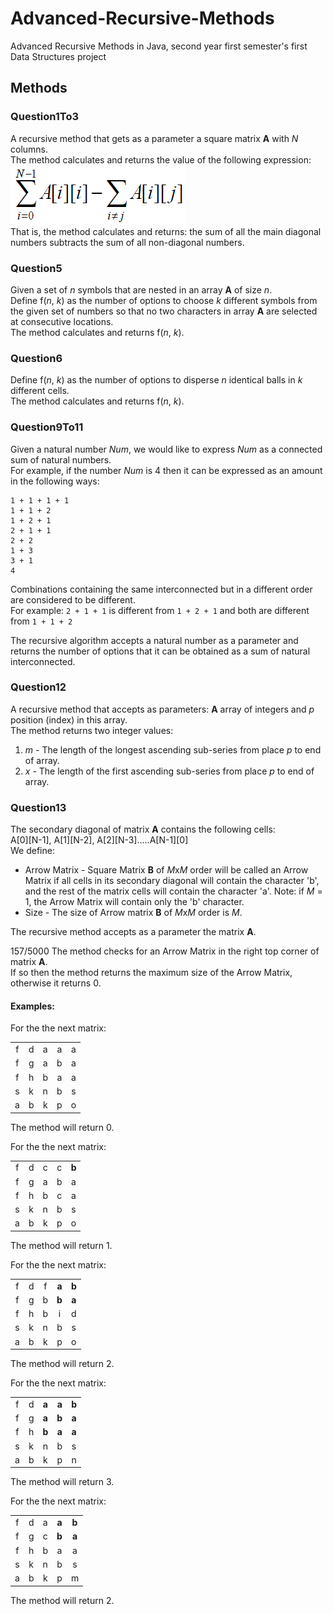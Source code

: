 # Advanced-Recursive-Methods
Advanced Recursive Methods in Java, second year first semester's first Data Structures project

## Methods
### Question1To3
A recursive method that gets as a parameter a square matrix **A** with *N* columns.  
The method calculates and returns the value of the following expression:  
![image](https://raw.githubusercontent.com/aviasd/Advanced-Recursive-Methods/master/README%20files/expressionForQuestion1To3.PNG)  
That is, the method calculates and returns: the sum of all the main diagonal numbers subtracts the sum of all non-diagonal numbers.  

### Question5
Given a set of *n* symbols that are nested in an array **A** of size *n*.  
Define f(*n*, *k*) as the number of options to choose *k* different symbols from the given set of numbers so that no two characters in array **A** are selected at consecutive locations.  
The method calculates and returns f(*n*, *k*).

### Question6
Define f(*n*, *k*) as the number of options to disperse *n* identical balls in *k* different cells.  
The method calculates and returns f(*n*, *k*).

### Question9To11
Given a natural number *Num*, we would like to express *Num* as a connected sum of natural numbers.  
For example, if the number *Num* is 4 then it can be expressed as an amount in the following ways:  
```
1 + 1 + 1 + 1
1 + 1 + 2
1 + 2 + 1
2 + 1 + 1
2 + 2
1 + 3
3 + 1
4
```
Combinations containing the same interconnected but in a different order are considered to be different.  
For example: `2 + 1 + 1` is different from `1 + 2 + 1` and both are different from `1 + 1 + 2`  

The recursive algorithm accepts a natural number as a parameter and returns the number of options that it can be obtained as a sum of natural interconnected.

### Question12
A recursive method that accepts as parameters: **A** array of integers and *p* position (index) in this array.  
The method returns two integer values:  
1) *m* - The length of the longest ascending sub-series from place *p* to end of array.
2) *x* - The length of the first ascending sub-series from place *p* to end of array.

### Question13
The secondary diagonal of matrix **A** contains the following cells:  
A[0][N-1], A[1][N-2], A[2][N-3].....A[N-1][0]  
We define:  
* Arrow Matrix - Square Matrix **B** of *M*x*M* order will be called an Arrow Matrix if all cells in its secondary diagonal will contain the character 'b', and the rest of the matrix cells will contain the character 'a'.
Note: if *M* = 1,  the Arrow Matrix will contain only the 'b' character.
* Size - The size of Arrow matrix **B** of *M*x*M*  order is *M*.

The recursive method accepts as a parameter the matrix **A**.  

157/5000
The method checks for an Arrow Matrix in the right top corner of matrix **A**.  
If so then the method returns the maximum size of the Arrow Matrix, otherwise it returns 0.

#### Examples:
For the the next matrix:

|    |    |    |    |    |
|:--:|:--:|:--:|:--:|:--:|
|  f |  d |  a |  a |  a |
|  f |  g |  a |  b |  a |
|  f |  h |  b |  a |  a |
|  s |  k |  n |  b |  s |
|  a |  b |  k |  p |  o |

The method will return 0.

For the the next matrix:

|    |    |    |    |    |
|:--:|:--:|:--:|:--:|:--:|
|  f |  d |  c |  c |  **b** |
|  f |  g |  a |  b |  a |
|  f |  h |  b |  c |  a |
|  s |  k |  n |  b |  s |
|  a |  b |  k |  p |  o |

The method will return 1.

For the the next matrix:

|    |    |    |    |    |
|:--:|:--:|:--:|:--:|:--:|
|  f |  d |  f |  **a** |  **b** |
|  f |  g |  b |  **b** |  **a** |
|  f |  h |  b |  i |  d |
|  s |  k |  n |  b |  s |
|  a |  b |  k |  p |  o |

The method will return 2.


For the the next matrix:

|    |    |    |    |    |
|:--:|:--:|:--:|:--:|:--:|
|  f |  d |  **a** |  **a** |  **b** |
|  f |  g |  **a** |  **b** |  **a** |
|  f |  h |  **b** |  **a** |  **a** |
|  s |  k |  n |  b |  s |
|  a |  b |  k |  p |  n |

The method will return 3.

For the the next matrix:

|    |    |    |    |    |
|:--:|:--:|:--:|:--:|:--:|
|  f |  d |  a |  **a** |  **b** |
|  f |  g |  c |  **b** |  **a** |
|  f |  h |  b |  a |  a |
|  s |  k |  n |  b |  s |
|  a |  b |  k |  p |  m |

The method will return 2.

